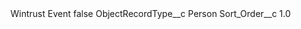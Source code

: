 <?xml version="1.0" encoding="UTF-8"?>
<CustomMetadata xmlns="http://soap.sforce.com/2006/04/metadata" xmlns:xsi="http://www.w3.org/2001/XMLSchema-instance" xmlns:xsd="http://www.w3.org/2001/XMLSchema">
    <label>Wintrust Event</label>
    <protected>false</protected>
    <values>
        <field>ObjectRecordType__c</field>
        <value xsi:type="xsd:string">Person</value>
    </values>
    <values>
        <field>Sort_Order__c</field>
        <value xsi:type="xsd:double">1.0</value>
    </values>
</CustomMetadata>
